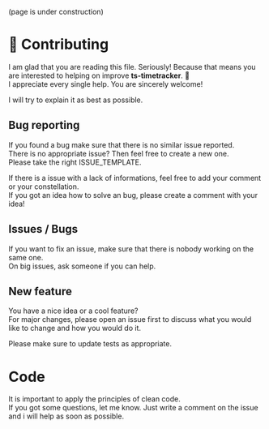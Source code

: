 (page is under construction)
# :memo: Contributing
I am glad that you are reading this file. Seriously! Because that means you are interested to helping on improve **ts-timetracker**. :confetti_ball:  
I appreciate every single help. You are sincerely welcome!  

I will try to explain it as best as possible.

## Bug reporting
If you found a bug make sure that there is no similar issue reported.  
There is no appropriate issue? Then feel free to create a new one.  
Please take the right ISSUE_TEMPLATE.  

If there is a issue with a lack of informations, feel free to add your comment or your constellation.  
If you got an idea how to solve an bug, please create a comment with your idea!  

## Issues / Bugs
If you want to fix an issue, make sure that there is nobody working on the same one.  
On big issues, ask someone if you can help.  

## New feature
You have a nice idea or a cool feature?  
For major changes, please open an issue first to discuss what you would like to change and how you would do it.  

Please make sure to update tests as appropriate.  

# Code
It is important to apply the principles of clean code.  
If you got some questions, let me know. Just write a comment on the issue and i will help as soon as possible.  
